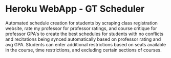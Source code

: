 # Heroku WebApp - GT Scheduler
Automated schedule creation for students by scraping class registration website, rate my professor for professor ratings, and course critique for professor GPA's to create the best schedules for students with no conflicts and recitations being synced automatically based on professor rating and avg GPA. Students can enter additional restrictions based on seats available in the course, time restrictions, and excluding certain sections of courses.

